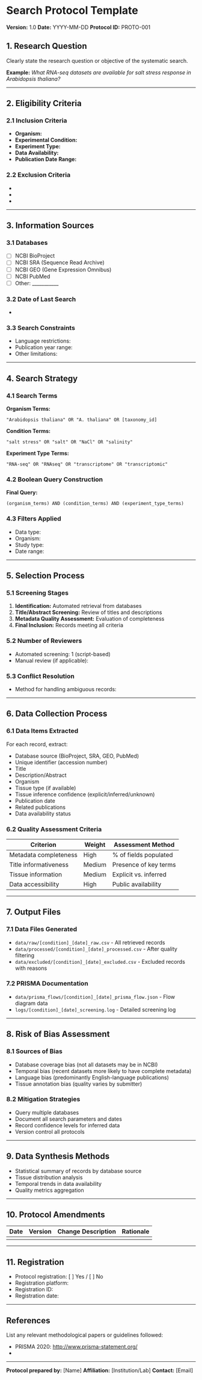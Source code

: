 # Search Protocol Template

**Version:** 1.0
**Date:** YYYY-MM-DD
**Protocol ID:** PROTO-001

## 1. Research Question

Clearly state the research question or objective of the systematic search.

**Example:** *What RNA-seq datasets are available for salt stress response in Arabidopsis thaliana?*

---

## 2. Eligibility Criteria

### 2.1 Inclusion Criteria
- **Organism:**
- **Experimental Condition:**
- **Experiment Type:**
- **Data Availability:**
- **Publication Date Range:**

### 2.2 Exclusion Criteria
-
-
-

---

## 3. Information Sources

### 3.1 Databases
- [ ] NCBI BioProject
- [ ] NCBI SRA (Sequence Read Archive)
- [ ] NCBI GEO (Gene Expression Omnibus)
- [ ] NCBI PubMed
- [ ] Other: ___________

### 3.2 Date of Last Search
-

### 3.3 Search Constraints
- Language restrictions:
- Publication year range:
- Other limitations:

---

## 4. Search Strategy

### 4.1 Search Terms

**Organism Terms:**
```
"Arabidopsis thaliana" OR "A. thaliana" OR [taxonomy_id]
```

**Condition Terms:**
```
"salt stress" OR "salt" OR "NaCl" OR "salinity"
```

**Experiment Type Terms:**
```
"RNA-seq" OR "RNAseq" OR "transcriptome" OR "transcriptomic"
```

### 4.2 Boolean Query Construction

**Final Query:**
```
(organism_terms) AND (condition_terms) AND (experiment_type_terms)
```

### 4.3 Filters Applied
- Data type:
- Organism:
- Study type:
- Date range:

---

## 5. Selection Process

### 5.1 Screening Stages
1. **Identification:** Automated retrieval from databases
2. **Title/Abstract Screening:** Review of titles and descriptions
3. **Metadata Quality Assessment:** Evaluation of completeness
4. **Final Inclusion:** Records meeting all criteria

### 5.2 Number of Reviewers
- Automated screening: 1 (script-based)
- Manual review (if applicable):

### 5.3 Conflict Resolution
- Method for handling ambiguous records:

---

## 6. Data Collection Process

### 6.1 Data Items Extracted
For each record, extract:
- Database source (BioProject, SRA, GEO, PubMed)
- Unique identifier (accession number)
- Title
- Description/Abstract
- Organism
- Tissue type (if available)
- Tissue inference confidence (explicit/inferred/unknown)
- Publication date
- Related publications
- Data availability status

### 6.2 Quality Assessment Criteria

| Criterion | Weight | Assessment Method |
|-----------|--------|-------------------|
| Metadata completeness | High | % of fields populated |
| Title informativeness | Medium | Presence of key terms |
| Tissue information | Medium | Explicit vs. inferred |
| Data accessibility | High | Public availability |

---

## 7. Output Files

### 7.1 Data Files Generated
- `data/raw/[condition]_[date]_raw.csv` - All retrieved records
- `data/processed/[condition]_[date]_processed.csv` - After quality filtering
- `data/excluded/[condition]_[date]_excluded.csv` - Excluded records with reasons

### 7.2 PRISMA Documentation
- `data/prisma_flows/[condition]_[date]_prisma_flow.json` - Flow diagram data
- `logs/[condition]_[date]_screening.log` - Detailed screening log

---

## 8. Risk of Bias Assessment

### 8.1 Sources of Bias
- Database coverage bias (not all datasets may be in NCBI)
- Temporal bias (recent datasets more likely to have complete metadata)
- Language bias (predominantly English-language publications)
- Tissue annotation bias (quality varies by submitter)

### 8.2 Mitigation Strategies
- Query multiple databases
- Document all search parameters and dates
- Record confidence levels for inferred data
- Version control all protocols

---

## 9. Data Synthesis Methods

- Statistical summary of records by database source
- Tissue distribution analysis
- Temporal trends in data availability
- Quality metrics aggregation

---

## 10. Protocol Amendments

| Date | Version | Change Description | Rationale |
|------|---------|-------------------|-----------|
|      |         |                   |           |

---

## 11. Registration

- Protocol registration: [ ] Yes / [ ] No
- Registration platform:
- Registration ID:
- Registration date:

---

## References

List any relevant methodological papers or guidelines followed:
- PRISMA 2020: http://www.prisma-statement.org/
-

---

**Protocol prepared by:** [Name]
**Affiliation:** [Institution/Lab]
**Contact:** [Email]
